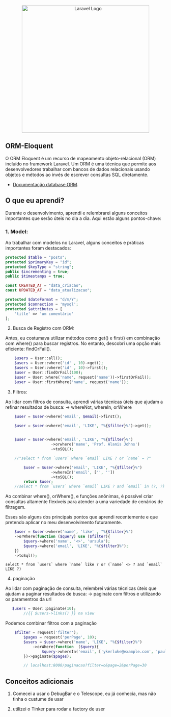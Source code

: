 <p align="center"><a href="https://laravel.com" target="_blank"><img src="https://media.licdn.com/dms/image/D4E12AQGZ7dwwMe8k1Q/article-cover_image-shrink_720_1280/0/1711667456580?e=2147483647&v=beta&t=uMyGtDeyroqMdQIXhDILp-e7GlAP5Ft90WKvuJYdclc" width="400" alt="Laravel Logo"></a></p>



## ORM-Eloquent

O ORM Eloquent é um recurso de mapeamento objeto-relacional (ORM) incluído no framework Laravel. Um ORM é uma técnica que permite aos desenvolvedores trabalhar com bancos de dados relacionais usando objetos e métodos ao invés de escrever consultas SQL diretamente.

- [Documentação database ORM](https://laravel.com/docs/10.x/eloquent).

## O que eu aprendi?

Durante o desenvolvimento, aprendi e relembrarei alguns conceitos importantes que serão úteis no dia a dia. Aqui estão alguns pontos-chave:

### 1. Model:

Ao trabalhar com modelos no Laravel, alguns conceitos e práticas importantes foram destacados:

```php
protected $table = "posts";
protected $primaryKey = "id";
protected $keyType = "string";
public $incrementing = true;
public $timestamps = true;

const CREATED_AT = "data_criacao";
const UPDATED_AT = "data_atualizacao";

protected $dateFormat = "d/m/Y";
protected $connection = 'mysql';
protected $attributes = [
    'title' => 'um comentário'
];
```

2. Busca de Registro com ORM:

Antes, eu costumava utilizar métodos como get() e first() em combinação com where() para buscar registros. No entanto, descobri uma opção mais eficiente: findOrFail().
```php
    $users = User::all();
    $users = User::where('id' , 10)->get(); 
    $users = User::where('id' , 10)->first(); 
    $user = User::findOrFail(100);
    $user = User::where('name', request('name'))->firstOrFail();
    $user = User::firstWhere('name', request('name'));
```
3. Filtros:

Ao lidar com filtros de consulta, aprendi várias técnicas úteis que ajudam a refinar resultados de busca:  -> whereNot, whereIn, orWhere
```php
    $user = $user->where('email', $email)->first();

    $user = $user->where('email', 'LIKE', "%{$filter}%")->get();
   

    $user = $user->where('email', 'LIKE', "%{$filter}%")
                    ->orwhere('name', 'Prof. Alanis Johns')
                    ->toSQL();

    //"select * from `users` where `email` LIKE ? or `name` = ?"

        $user = $user->where('email', 'LIKE', "%{$filter}%")
                    ->whereIn('email', ['', ''])
                    ->toSQL();
        return $user;
    //select * from `users` where `email` LIKE ? and `email` in (?, ?)
```
Ao combinar where(), orWhere(), e funções anônimas, é possível criar consultas altamente flexíveis para atender a uma variedade de cenários de filtragem.

Esses são alguns dos principais pontos que aprendi recentemente e que pretendo aplicar no meu desenvolvimento futuramente.
```php
    $user = $user->where('name', 'like' , "%{$filter}%")
    ->orWhere(function ($query) use ($filter){
        $query->where('name', '<>', 'ursula');
        $query->where('email', 'LIKE', "%{$filter}%");
    })
    ->toSql();
```
    select * from `users` where `name` like ? or (`name` <> ? and `email` LIKE ?)

4. paginação

Ao lidar com paginação de consulta, relembrei várias técnicas úteis que ajudam a paginar resultados de busca:  -> paginate com filtros e utilizando os paramentros da url

```php
   $users = User::paginate(10);
        //{{ $users->links() }} na view
```
Podemos combinar filtros com a paginação
```php
    $filter = request('filter');
        $pages = request('perPage', 10);
        $users = $user->where('name', 'LIKE', "%{$filter}%")
            ->orWhere(function  ($query){
                $query->whereIn('email', ['ykerluke@example.com', 'paula.bogisich@example.org']);
        })->paginate($pages);

        // localhost:8000/paginacao?filter=o&page=2&perPage=30
```
   

## Conceitos adicionais

1. Comecei a usar o DebugBar e o Telescope, eu já conhecia, mas não tinha o custume de usar

2. utilizei o Tinker para rodar a factory de user


